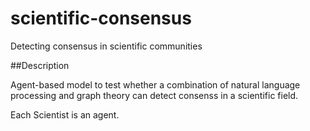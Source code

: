 # scientific-consensus
Detecting consensus in scientific communities

##Description 

 Agent-based model to test whether a combination of natural language processing and graph theory can detect consenss in a scientific field. 

 Each Scientist is an agent. 